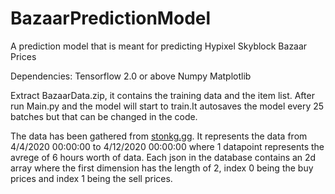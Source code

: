 # BazaarPredictionModel
A prediction model that is meant for predicting Hypixel Skyblock Bazaar Prices

Dependencies:
  Tensorflow 2.0 or above
  Numpy
  Matplotlib
  
Extract BazaarData.zip, it contains the training data and the item list. After run Main.py and the model will start to train.It autosaves the model every 25 batches but that can be changed in the code.

The data has been gathered from [stonkg.gg](https://stonks.gg/). It represents the data from 4/4/2020 00:00:00 to 4/12/2020 00:00:00 where 1 datapoint represents the avrege of 6 hours worth of data. Each json in the database contains an 2d array where the first dimension has the length of 2, index 0 being the buy prices and index 1 being the sell prices.
